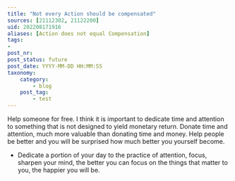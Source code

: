 ```yaml
---
title: "Not every Action should be compensated"
sources: [21112302, 21122200]
uid: 202208171916
aliases: [Action does not equal Compensation]
tags:
-
post_nr:
post_status: future
post_date: YYYY-MM-DD HH:MM:SS
taxonomy:
    category:
        - blog
    post_tag:
        - test
---
```


Help someone for free. I think it is important to dedicate time and attention to something that is not designed to yield monetary return. Donate time and attention, much more valuable than donating time and money. Help people be better and you will be surprised how much better you yourself become.

- Dedicate a portion of your day to the practice of attention, focus, sharpen your mind, the better you can focus on the things that matter to you, the happier you will be.